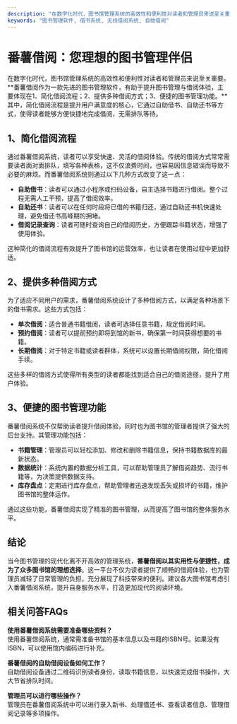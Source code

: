 ```yaml
---
description: "在数字化时代，图书馆管理系统的高效性和便利性对读者和管理员来说至关重要。**番薯借阅作为一款先进的图书管理软件，有助于提升图书管理与借阅体验，主要体现在1、简化借阅流程；2、提供多种借阅方式；3、便捷的图书管理功能。**其中，简化借阅流程是提升用户满意度的核心，它通过自助借书、自助还书等方式，使得读者能够方便快捷地完成借阅，无需排队等待。"
keywords: "图书管理软件, 借书系统, 无线借阅系统, 自助借阅"
---
```

# 番薯借阅：您理想的图书管理伴侣

在数字化时代，图书馆管理系统的高效性和便利性对读者和管理员来说至关重要。**番薯借阅作为一款先进的图书管理软件，有助于提升图书管理与借阅体验，主要体现在1、简化借阅流程；2、提供多种借阅方式；3、便捷的图书管理功能。**其中，简化借阅流程是提升用户满意度的核心，它通过自助借书、自助还书等方式，使得读者能够方便快捷地完成借阅，无需排队等待。

## 1、简化借阅流程

通过番薯借阅系统，读者可以享受快速、灵活的借阅体验。传统的借阅方式常常需要读者面对面排队，填写各种表格，这不仅浪费时间，也容易因信息错误而导致不必要的麻烦。而番薯借阅系统则通过以下几种方式改变了这一点：

- **自助借书**：读者可以通过小程序或扫码设备，自主选择书籍进行借阅。整个过程无需人工干预，提高了借阅效率。
- **自助还书**：读者可以在任何时段将已借的书籍归还，通过自助还书机快速处理，避免借还书高峰期的拥堵。
- **借阅记录查询**：读者可随时查询自己的借阅历史，方便跟踪书籍状态，增强了使用体验。

这种简化的借阅流程有效提升了图书馆的运营效率，也让读者在使用过程中更加舒适。

## 2、提供多种借阅方式

为了适应不同用户的需求，番薯借阅系统设计了多种借阅方式，以满足各种场景下的借书需求。这些方式包括：

- **单次借阅**：适合普通书籍借阅，读者可选择任意书籍，规定借阅时间。
- **预约借阅**：读者可以提前预约即将到馆的新书，确保第一时间获得想要的书籍。
- **长期借阅**：对于特定书籍或读者群体，系统可以设置长期借阅权限，简化借阅手续。

这些多样的借阅方式使得所有类型的读者都能找到适合自己的借阅途径，提升了用户体验。

## 3、便捷的图书管理功能

番薯借阅系统不仅帮助读者提升借阅体验，同时也为图书馆的管理者提供了强大的后台支持。其管理功能包括：

- **书籍管理**：管理员可以轻松添加、修改和删除书籍信息，保持书籍数据库的最新状态。
- **数据统计**：系统内置的数据分析工具，可以帮助管理员了解借阅趋势、流行书籍等，为决策提供数据支持。
- **库存盘点**：定期进行库存盘点，帮助管理者迅速发现丢失或损坏的书籍，维护图书馆的整体运作。

通过这些功能，番薯借阅实现了精准的图书管理，从而提高了图书馆的整体服务水平。

## 结论

当今图书管理的现代化离不开高效的管理系统，**番薯借阅以其实用性与便捷性，成为了众多图书馆的理想选择**。这一平台不仅为读者提供了顺畅的借阅体验，也为管理员减轻了日常管理的负担，充分展现了科技带来的便利。建议各大图书馆考虑引入番薯借阅系统，提升自身服务水平，打造更加现代的阅读环境。

## 相关问答FAQs

**使用番薯借阅系统需要准备哪些资料？**  
使用番薯借阅系统，通常需准备书馆的基本信息以及书籍的ISBN号。如果没有ISBN，可以使用馆内编码进行补充。

**番薯借阅的自助借阅设备如何工作？**  
自助借阅设备通过二维码识别读者身份，读取书籍信息，以快速完成借书操作，大大节省排队时间。

**管理员可以进行哪些操作？**  
管理员在番薯借阅系统中可以进行录入新书、处理借还书、查看读者信息、管理借阅记录等多项操作。
